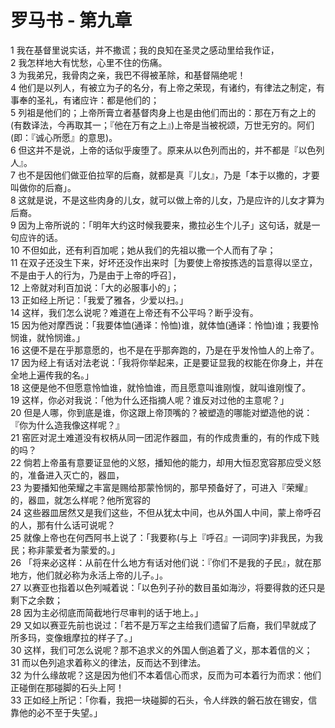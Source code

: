 # 罗马书 - 第九章
  
 1 我在基督里说实话，并不撒谎；我的良知在圣灵之感动里给我作证，  
 2 我怎样地大有忧愁，心里不住的伤痛。  
 3 为我弟兄，我骨肉之亲，我巴不得被革除，和基督隔绝呢！  
 4 他们是以列人，有被立为子的名分，有上帝之荣现，有诸约，有律法之制定，有事奉的圣礼，有诸应许：都是他们的；  
 5 列祖是他们的；上帝所膏立者基督肉身上也是由他们而出的：那在万有之上的(有数译法，今再取其一；『他在万有之上』)上帝是当被祝颂，万世无穷的。阿们(即：『诚心所愿』的意思)。  
 6 但这并不是说，上帝的话似乎废堕了。原来从以色列而出的，并不都是『以色列人』。  
 7 也不是因他们做亚伯拉罕的后裔，就都是真『儿女』，乃是「本于以撒的，才要叫做你的后裔」。  
 8 这就是说，不是这些肉身的儿女，就可以做上帝的儿女，乃是应许的儿女才算为后裔。  
 9 因为上帝所说的：「明年大约这时候我要来，撒拉必生个儿子」这句话，就是一句应许的话。  
 10 不但如此，还有利百加呢；她从我们的先祖以撒一个人而有了孕；  
 11 在双子还没生下来，好坏还没作出来时［为要使上帝按拣选的旨意得以坚立，不是由于人的行为，乃是由于上帝的呼召］，  
 12 上帝就对利百加说：「大的必服事小的」；  
 13 正如经上所记：「我爱了雅各，少爱以扫。」  
 14 这样，我们怎么说呢？难道在上帝还有不公平吗？断乎没有。  
 15 因为他对摩西说：「我要体恤(通译：怜恤)谁，就体恤(通译：怜恤)谁；我要怜悯谁，就怜悯谁。」  
 16 这便不是在乎那意愿的，也不是在乎那奔跑的，乃是在乎发怜恤人的上帝了。  
 17 因为经上有话对法老说：「我将你举起来，正是要证显我的权能在你身上，并在全地上遍传我的名。」  
 18 这便是他不但愿意怜恤谁，就怜恤谁，而且愿意叫谁刚愎，就叫谁刚愎了。  
 19 这样，你必对我说：「他为什么还指摘人呢？谁反对过他的主意呢？」  
 20 但是人哪，你到底是谁，你这跟上帝顶嘴的？被塑造的哪能对塑造他的说：『你为什么造我像这样呢？』  
 21 窑匠对泥土难道没有权柄从同一团泥作器皿，有的作成贵重的，有的作成下贱的吗？  
 22 倘若上帝虽有意要证显他的义怒，播知他的能力，却用大恒忍宽容那应受义怒的，准备进入灭亡的，器皿，  
 23 为要播知他荣耀之丰富是赐给那蒙怜悯的，那早预备好了，可进入『荣耀』的，器皿，就怎么样呢？他所宽容的  
 24 这些器皿居然又是我们这些，不但从犹太中间，也从外国人中间，蒙上帝呼召的人，那有什么话可说呢？  
 25 就像上帝也在何西阿书上说了：「我要称(与上『呼召』一词同字)非我民，为我民；称非蒙爱者为蒙爱的。」  
 26 「将来必这样：从前在什么地方有话对他们说：『你们不是我的子民』，就在那地方，他们就必称为永活上帝的儿子。」。  
 27 以赛亚也指着以色列喊着说：「以色列子孙的数目虽如海沙，将要得救的还只是剩下之余数；  
 28 因为主必彻底而简截地行尽审判的话于地上。」  
 29 又如以赛亚先前也说过：「若不是万军之主给我们遗留了后裔，我们早就成了所多玛，变像蛾摩拉的样子了。」  
 30 这样，我们可怎么说呢？那不追求义的外国人倒追着了义，那本着信的义；  
 31 而以色列追求着称义的律法，反而达不到律法。  
 32 为什么缘故呢？这是因为他们不本着信心而求，反而为可本着行为而求：他们正碰倒在那碰脚的石头上阿！  
 33 正如经上所记：「你看，我把一块碰脚的石头，令人绊跌的磐石放在锡安，信靠他的必不至于失望。」